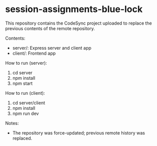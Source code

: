 # session-assignments-blue-lock

This repository contains the CodeSync project uploaded to replace the previous contents of the remote repository.

Contents:
- server/: Express server and client app
- client/: Frontend app

How to run (server):
1. cd server
2. npm install
3. npm start

How to run (client):
1. cd server/client
2. npm install
3. npm run dev

Notes:
- The repository was force-updated; previous remote history was replaced.

